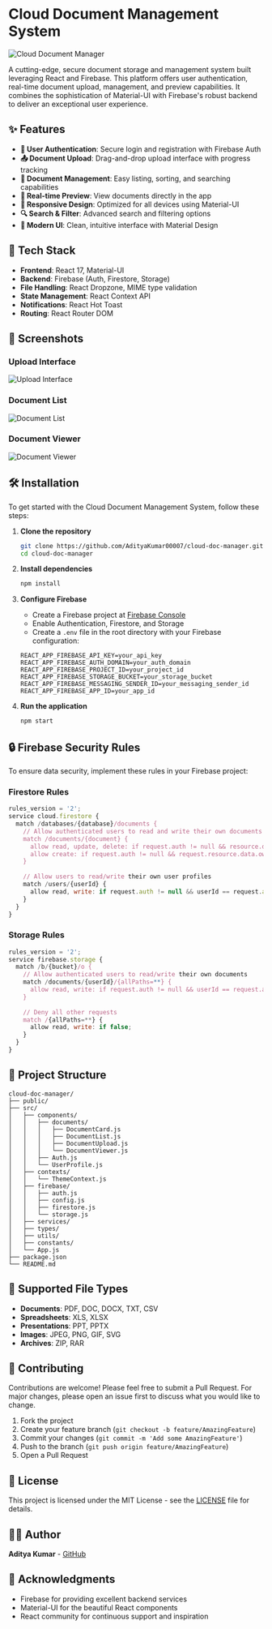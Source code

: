 # Cloud Document Management System

![Cloud Document Manager](images/cover-image.png)

A cutting-edge, secure document storage and management system built leveraging React and Firebase. This platform offers user authentication, real-time document upload, management, and preview capabilities. It combines the sophistication of Material-UI with Firebase's robust backend to deliver an exceptional user experience.

## ✨ Features

- **🔐 User Authentication**: Secure login and registration with Firebase Auth
- **📤 Document Upload**: Drag-and-drop upload interface with progress tracking
- **📁 Document Management**: Easy listing, sorting, and searching capabilities
- **👀 Real-time Preview**: View documents directly in the app
- **📱 Responsive Design**: Optimized for all devices using Material-UI
- **🔍 Search & Filter**: Advanced search and filtering options
- **🎨 Modern UI**: Clean, intuitive interface with Material Design

## 🚀 Tech Stack

- **Frontend**: React 17, Material-UI
- **Backend**: Firebase (Auth, Firestore, Storage)
- **File Handling**: React Dropzone, MIME type validation
- **State Management**: React Context API
- **Notifications**: React Hot Toast
- **Routing**: React Router DOM

## 📸 Screenshots

### Upload Interface
![Upload Interface](images/upload-interface.png)

### Document List
![Document List](images/document-list.png)

### Document Viewer
![Document Viewer](images/document-viewer.png)

## 🛠️ Installation

To get started with the Cloud Document Management System, follow these steps:

1. **Clone the repository**

   ```bash
   git clone https://github.com/AdityaKumar00007/cloud-doc-manager.git
   cd cloud-doc-manager
   ```

2. **Install dependencies**

   ```bash
   npm install
   ```

3. **Configure Firebase**

   - Create a Firebase project at [Firebase Console](https://console.firebase.google.com/)
   - Enable Authentication, Firestore, and Storage
   - Create a `.env` file in the root directory with your Firebase configuration:

   ```env
   REACT_APP_FIREBASE_API_KEY=your_api_key
   REACT_APP_FIREBASE_AUTH_DOMAIN=your_auth_domain
   REACT_APP_FIREBASE_PROJECT_ID=your_project_id
   REACT_APP_FIREBASE_STORAGE_BUCKET=your_storage_bucket
   REACT_APP_FIREBASE_MESSAGING_SENDER_ID=your_messaging_sender_id
   REACT_APP_FIREBASE_APP_ID=your_app_id
   ```

4. **Run the application**

   ```bash
   npm start
   ```

## 🔒 Firebase Security Rules

To ensure data security, implement these rules in your Firebase project:

### Firestore Rules
```javascript
rules_version = '2';
service cloud.firestore {
  match /databases/{database}/documents {
    // Allow authenticated users to read and write their own documents
    match /documents/{document} {
      allow read, update, delete: if request.auth != null && resource.data.ownerId == request.auth.uid;
      allow create: if request.auth != null && request.resource.data.ownerId == request.auth.uid;
    }
    
    // Allow users to read/write their own user profiles
    match /users/{userId} {
      allow read, write: if request.auth != null && userId == request.auth.uid;
    }
  }
}
```

### Storage Rules
```javascript
rules_version = '2';
service firebase.storage {
  match /b/{bucket}/o {
    // Allow authenticated users to read/write their own documents
    match /documents/{userId}/{allPaths=**} {
      allow read, write: if request.auth != null && userId == request.auth.uid;
    }
    
    // Deny all other requests
    match /{allPaths=**} {
      allow read, write: if false;
    }
  }
}
```

## 📂 Project Structure

```
cloud-doc-manager/
├── public/
├── src/
│   ├── components/
│   │   ├── documents/
│   │   │   ├── DocumentCard.js
│   │   │   ├── DocumentList.js
│   │   │   ├── DocumentUpload.js
│   │   │   └── DocumentViewer.js
│   │   ├── Auth.js
│   │   └── UserProfile.js
│   ├── contexts/
│   │   └── ThemeContext.js
│   ├── firebase/
│   │   ├── auth.js
│   │   ├── config.js
│   │   ├── firestore.js
│   │   └── storage.js
│   ├── services/
│   ├── types/
│   ├── utils/
│   ├── constants/
│   └── App.js
├── package.json
└── README.md
```

## 🎯 Supported File Types

- **Documents**: PDF, DOC, DOCX, TXT, CSV
- **Spreadsheets**: XLS, XLSX
- **Presentations**: PPT, PPTX
- **Images**: JPEG, PNG, GIF, SVG
- **Archives**: ZIP, RAR

## 🤝 Contributing

Contributions are welcome! Please feel free to submit a Pull Request. For major changes, please open an issue first to discuss what you would like to change.

1. Fork the project
2. Create your feature branch (`git checkout -b feature/AmazingFeature`)
3. Commit your changes (`git commit -m 'Add some AmazingFeature'`)
4. Push to the branch (`git push origin feature/AmazingFeature`)
5. Open a Pull Request

## 📄 License

This project is licensed under the MIT License - see the [LICENSE](LICENSE) file for details.

## 👨‍💻 Author

**Aditya Kumar** - [GitHub](https://github.com/AdityaKumar00007)

## 🙏 Acknowledgments

- Firebase for providing excellent backend services
- Material-UI for the beautiful React components
- React community for continuous support and inspiration
